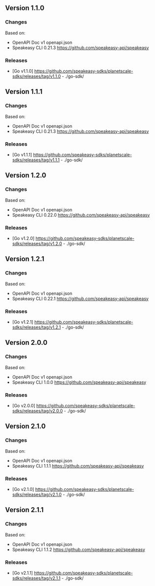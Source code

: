 

## Version 1.1.0
### Changes
Based on:
- OpenAPI Doc v1 openapi.json
- Speakeasy CLI 0.21.3 https://github.com/speakeasy-api/speakeasy
### Releases
- [Go v1.1.0] https://github.com/speakeasy-sdks/planetscale-sdks/releases/tag/v1.1.0 - ./go-sdk/

## Version 1.1.1
### Changes
Based on:
- OpenAPI Doc v1 openapi.json
- Speakeasy CLI 0.21.3 https://github.com/speakeasy-api/speakeasy
### Releases
- [Go v1.1.1] https://github.com/speakeasy-sdks/planetscale-sdks/releases/tag/v1.1.1 - ./go-sdk/

## Version 1.2.0
### Changes
Based on:
- OpenAPI Doc v1 openapi.json
- Speakeasy CLI 0.22.0 https://github.com/speakeasy-api/speakeasy
### Releases
- [Go v1.2.0] https://github.com/speakeasy-sdks/planetscale-sdks/releases/tag/v1.2.0 - ./go-sdk/

## Version 1.2.1
### Changes
Based on:
- OpenAPI Doc v1 openapi.json
- Speakeasy CLI 0.22.1 https://github.com/speakeasy-api/speakeasy
### Releases
- [Go v1.2.1] https://github.com/speakeasy-sdks/planetscale-sdks/releases/tag/v1.2.1 - ./go-sdk/

## Version 2.0.0
### Changes
Based on:
- OpenAPI Doc v1 openapi.json
- Speakeasy CLI 1.0.0 https://github.com/speakeasy-api/speakeasy
### Releases
- [Go v2.0.0] https://github.com/speakeasy-sdks/planetscale-sdks/releases/tag/v2.0.0 - ./go-sdk/

## Version 2.1.0
### Changes
Based on:
- OpenAPI Doc v1 openapi.json
- Speakeasy CLI 1.1.1 https://github.com/speakeasy-api/speakeasy
### Releases
- [Go v2.1.0] https://github.com/speakeasy-sdks/planetscale-sdks/releases/tag/v2.1.0 - ./go-sdk/

## Version 2.1.1
### Changes
Based on:
- OpenAPI Doc v1 openapi.json
- Speakeasy CLI 1.1.2 https://github.com/speakeasy-api/speakeasy
### Releases
- [Go v2.1.1] https://github.com/speakeasy-sdks/planetscale-sdks/releases/tag/v2.1.1 - ./go-sdk/